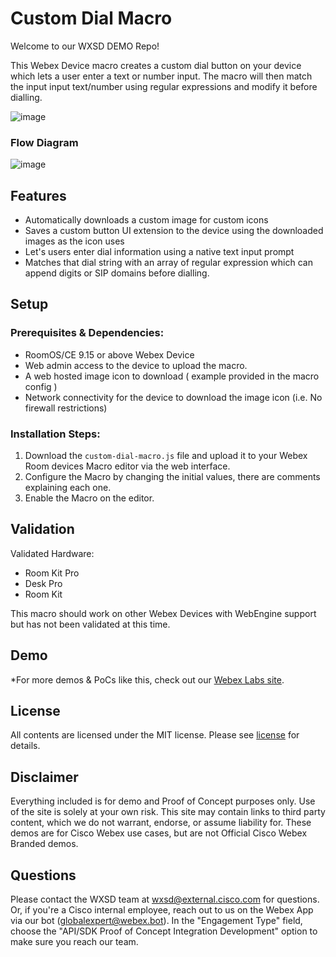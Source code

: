 # Custom Dial Macro

Welcome to our WXSD DEMO Repo!

This Webex Device macro creates a custom dial button on your device which lets a user enter a text or number input. The macro will then match the input input text/number using regular expressions and modify it before dialling.

![image](https://user-images.githubusercontent.com/21026209/235207422-f28d2b3c-f858-42dd-b14f-c25fa4237962.png)

### Flow Diagram

![image](https://user-images.githubusercontent.com/21026209/235206216-20d3dce8-c985-44df-a3bb-1a37db528f02.png)


## Features

- Automatically downloads a custom image for custom icons
- Saves a custom button UI extension to the device using the downloaded images as the icon uses
- Let's users enter dial information using a native text input prompt
- Matches that dial string with an array of regular expression which can append digits or SIP domains before dialling.


## Setup

### Prerequisites & Dependencies:

- RoomOS/CE 9.15 or above Webex Device
- Web admin access to the device to upload the macro.
- A web hosted image icon to download ( example provided in the macro config )
- Network connectivity for the device to download the image icon (i.e. No firewall restrictions)

### Installation Steps:

1. Download the ``custom-dial-macro.js`` file and upload it to your Webex Room devices Macro editor via the web interface.
2. Configure the Macro by changing the initial values, there are comments explaining each one.
3. Enable the Macro on the editor.


## Validation

Validated Hardware:

* Room Kit Pro
* Desk Pro
* Room Kit

This macro should work on other Webex Devices with WebEngine support but has not been validated at this time.

## Demo

*For more demos & PoCs like this, check out our [Webex Labs site](https://collabtoolbox.cisco.com/webex-labs).

## License

All contents are licensed under the MIT license. Please see [license](LICENSE) for details.


## Disclaimer

Everything included is for demo and Proof of Concept purposes only. Use of the site is solely at your own risk. This site may contain links to third party content, which we do not warrant, endorse, or assume liability for. These demos are for Cisco Webex use cases, but are not Official Cisco Webex Branded demos.


## Questions

Please contact the WXSD team at [wxsd@external.cisco.com](mailto:wxsd@external.cisco.com?subject=custom-dial-macro) for questions. Or, if you're a Cisco internal employee, reach out to us on the Webex App via our bot (globalexpert@webex.bot). In the "Engagement Type" field, choose the "API/SDK Proof of Concept Integration Development" option to make sure you reach our team. 
